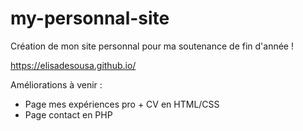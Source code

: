 # my-personnal-site

Création de mon site personnal pour ma soutenance de fin d'année !

https://elisadesousa.github.io/

Améliorations à venir : 
- Page mes expériences pro + CV en HTML/CSS
- Page contact en PHP
